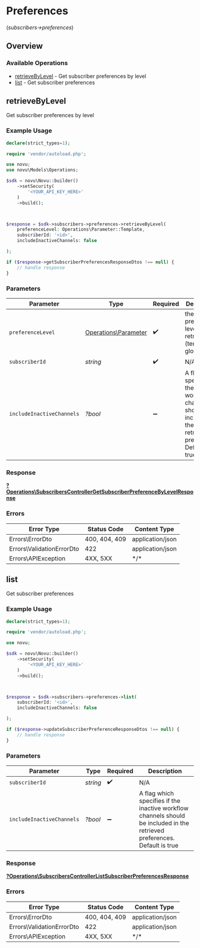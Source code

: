 # Preferences
(*subscribers->preferences*)

## Overview

### Available Operations

* [retrieveByLevel](#retrievebylevel) - Get subscriber preferences by level
* [list](#list) - Get subscriber preferences

## retrieveByLevel

Get subscriber preferences by level

### Example Usage

```php
declare(strict_types=1);

require 'vendor/autoload.php';

use novu;
use novu\Models\Operations;

$sdk = novu\Novu::builder()
    ->setSecurity(
        '<YOUR_API_KEY_HERE>'
    )
    ->build();



$response = $sdk->subscribers->preferences->retrieveByLevel(
    preferenceLevel: Operations\Parameter::Template,
    subscriberId: '<id>',
    includeInactiveChannels: false

);

if ($response->getSubscriberPreferencesResponseDtos !== null) {
    // handle response
}
```

### Parameters

| Parameter                                                                                                                 | Type                                                                                                                      | Required                                                                                                                  | Description                                                                                                               |
| ------------------------------------------------------------------------------------------------------------------------- | ------------------------------------------------------------------------------------------------------------------------- | ------------------------------------------------------------------------------------------------------------------------- | ------------------------------------------------------------------------------------------------------------------------- |
| `preferenceLevel`                                                                                                         | [Operations\Parameter](../../Models/Operations/Parameter.md)                                                              | :heavy_check_mark:                                                                                                        | the preferences level to be retrieved (template / global)                                                                 |
| `subscriberId`                                                                                                            | *string*                                                                                                                  | :heavy_check_mark:                                                                                                        | N/A                                                                                                                       |
| `includeInactiveChannels`                                                                                                 | *?bool*                                                                                                                   | :heavy_minus_sign:                                                                                                        | A flag which specifies if the inactive workflow channels should be included in the retrieved preferences. Default is true |

### Response

**[?Operations\SubscribersControllerGetSubscriberPreferenceByLevelResponse](../../Models/Operations/SubscribersControllerGetSubscriberPreferenceByLevelResponse.md)**

### Errors

| Error Type                | Status Code               | Content Type              |
| ------------------------- | ------------------------- | ------------------------- |
| Errors\ErrorDto           | 400, 404, 409             | application/json          |
| Errors\ValidationErrorDto | 422                       | application/json          |
| Errors\APIException       | 4XX, 5XX                  | \*/\*                     |

## list

Get subscriber preferences

### Example Usage

```php
declare(strict_types=1);

require 'vendor/autoload.php';

use novu;

$sdk = novu\Novu::builder()
    ->setSecurity(
        '<YOUR_API_KEY_HERE>'
    )
    ->build();



$response = $sdk->subscribers->preferences->list(
    subscriberId: '<id>',
    includeInactiveChannels: false

);

if ($response->updateSubscriberPreferenceResponseDtos !== null) {
    // handle response
}
```

### Parameters

| Parameter                                                                                                                 | Type                                                                                                                      | Required                                                                                                                  | Description                                                                                                               |
| ------------------------------------------------------------------------------------------------------------------------- | ------------------------------------------------------------------------------------------------------------------------- | ------------------------------------------------------------------------------------------------------------------------- | ------------------------------------------------------------------------------------------------------------------------- |
| `subscriberId`                                                                                                            | *string*                                                                                                                  | :heavy_check_mark:                                                                                                        | N/A                                                                                                                       |
| `includeInactiveChannels`                                                                                                 | *?bool*                                                                                                                   | :heavy_minus_sign:                                                                                                        | A flag which specifies if the inactive workflow channels should be included in the retrieved preferences. Default is true |

### Response

**[?Operations\SubscribersControllerListSubscriberPreferencesResponse](../../Models/Operations/SubscribersControllerListSubscriberPreferencesResponse.md)**

### Errors

| Error Type                | Status Code               | Content Type              |
| ------------------------- | ------------------------- | ------------------------- |
| Errors\ErrorDto           | 400, 404, 409             | application/json          |
| Errors\ValidationErrorDto | 422                       | application/json          |
| Errors\APIException       | 4XX, 5XX                  | \*/\*                     |